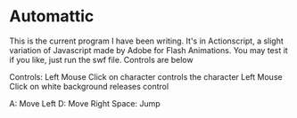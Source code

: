 # Automattic
This is the current program I have been writing. It's in Actionscript, a slight variation of Javascript made by Adobe for Flash Animations. You may test it if you like, just run the swf file. Controls are below

Controls:
Left Mouse Click on character controls the character
Left Mouse Click on white background releases control

A: Move Left
D: Move Right
Space: Jump
